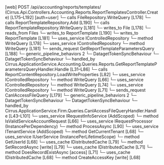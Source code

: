 [web] POST /api/accounting/reports/templates/  (Cirrus.Api.Controllers.Accounting.Reports.ReportTemplatesController.Create)  [L175–L192] [auth=user]
  └─ calls FileRepository.WriteQuery [L178]
  └─ calls ReportTemplateRepository.Add [L190]
  └─ calls ReportTemplateRepository.WriteQuery [L181]
  └─ writes_to File [L178]
    └─ reads_from Files
  └─ writes_to ReportTemplate [L190]
  └─ writes_to ReportTemplate [L181]
  └─ uses_service IControlledRepository<File>
    └─ method WriteQuery [L178]
  └─ uses_service IControlledRepository<ReportTemplate>
    └─ method WriteQuery [L181]
  └─ sends_request GetReportTemplateParametersQuery [L188]
    └─ generic_pipeline_behaviors 2
      └─ DatagetTokenSyncBehaviour
      └─ DatagetTokenSyncBehaviour
    └─ handled_by Cirrus.ApplicationService.Accounting.Queries.Reports.GetReportTemplateParametersQueryHandler.Handle [L31–L86]
      └─ calls ReportContentRepository.LoadWriteProperties [L82]
      └─ uses_service IControlledRepository<Dataset>
        └─ method WriteQuery [L66]
      └─ uses_service IControlledRepository<Entity>
        └─ method WriteQuery [L74]
      └─ uses_service IControlledRepository<ReportPageType>
        └─ method WriteQuery [L71]
  └─ sends_request CanIAccessFileQuery [L179]
    └─ generic_pipeline_behaviors 2
      └─ DatagetTokenSyncBehaviour
      └─ DatagetTokenSyncBehaviour
    └─ handled_by Cirrus.ApplicationService.Firm.Queries.CanIAccessFileQueryHandler.Handle [L43–L101]
      └─ uses_service IRequestInfoService (AddScoped)
        └─ method IsValidServiceAccountRequest [L66]
      └─ uses_service IRequestProcessor (InstancePerDependency)
        └─ method ProcessAsync [L90]
      └─ uses_service ITenantService (AddScoped)
        └─ method GetCurrentTenant [L68]
      └─ uses_service IUserService (InstancePerLifetimeScope)
        └─ method GetUserId [L68]
      └─ uses_cache IDistributedCache [L79]
        └─ method SetRecordAsync [write] [L79]
      └─ uses_cache IDistributedCache [L71]
        └─ method DoesRecordExistAsync [access] [L71]
      └─ uses_cache IDistributedCache [L68]
        └─ method CreateAccessKey [write] [L68]

